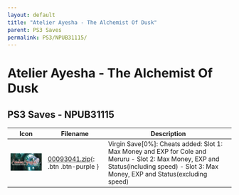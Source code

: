```yaml
---
layout: default
title: "Atelier Ayesha - The Alchemist Of Dusk"
parent: PS3 Saves
permalink: PS3/NPUB31115/
---
```

# Atelier Ayesha - The Alchemist Of Dusk

## PS3 Saves - NPUB31115

| Icon | Filename | Description |
|------|----------|-------------|
| ![Atelier Ayesha - The Alchemist Of Dusk](ICON0.PNG) | [00093041.zip](00093041.zip){: .btn .btn-purple } | Virgin Save[0%]: Cheats added: Slot 1: Max Money and EXP for Cole and Meruru - Slot 2: Max Money, EXP and Status(including speed) - Slot 3: Max Money, EXP and Status(excluding speed) |
